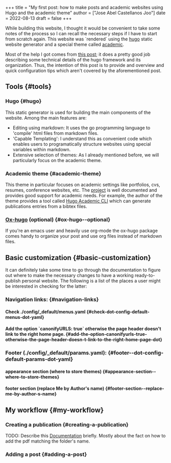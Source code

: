 +++
title = "My first post: how to make posts and academic websites using Hugo and the academic theme"
author = ["Jose Abel Castellanos Joo"]
date = 2022-08-13
draft = false
+++

While building this website, I thought it would be convenient to take some notes
of the process so I can recall the necessary steps if I have to start from scratch again. This website was \`rendered\` using the [hugo](https://gohugo.io/) static website generator and a special theme called [academic](https://academic-demo.netlify.app).

Most of the help I got comes from [this post](http://www.statslab.cam.ac.uk/~qz280/post/migrating/); it does a pretty good job describing some technical details of the hugo framework and its organization. Thus, the intention of this post is to provide and overview and quick configuration tips which aren't covered by the aforementioned post.


## Tools {#tools}


### Hugo {#hugo}

This static generator is used for building the main components of the website. Among the main features are:

-   Editing using markdown: It uses the go programming language to 'compile' html files from markdown files.
-   'Capable Templating': I understand this as convenient code which enables users to programatically structure websites using special variables within markdown.
-   Extensive selection of themes: As I already mentioned before, we will particularly focus on the academic theme.


### Academic theme {#academic-theme}

This theme in particular focuses on academic settings like portfolios, cvs, resumes, conference websites, etc. The [project](https://wowchemy.com/docs/) is well documented and provides good support for academic needs. For example, the author of the theme provides a tool called [Hugo Academic CLI](https://pypi.org/project/academic/) which can generate publications entries from a bibtex files.


### [Ox-hugo](https://ox-hugo.scripter.co) (optional) {#ox-hugo--optional}

If you're an emacs user and heavily use org-mode the ox-hugo package comes handy to organize your post and use org files instead of markdown files.


## Basic customization {#basic-customization}

It can definitely take some time to go through the documentation to figure out where to make the necessary changes to have a working ready-to-publish personal website. The following is a list of the places a user might be interested in checking for the latter:


### Navigation links: {#navigation-links}


#### Check ./config/_default/menus.yaml {#check-dot-config-default-menus-dot-yaml}


#### Add the option \`canonifyURLS: true\` otherwise the page header doesn't link to the right home page. {#add-the-option-canonifyurls-true-otherwise-the-page-header-doesn-t-link-to-the-right-home-page-dot}


### Footer (./config/_default/params.yaml): {#footer--dot-config-default-params-dot-yaml}


#### appearance section (where to store themes) {#appearance-section--where-to-store-themes}


#### footer section (replace Me by Author's name) {#footer-section--replace-me-by-author-s-name}


## My workflow {#my-workflow}


### Creating a publication {#creating-a-publication}

TODO: Describe this [Documentation](https://wowchemy.com/docs/content/publications/) briefly. Mostly about the fact on how to add
the pdf matching the folder's name.


### Adding a post {#adding-a-post}